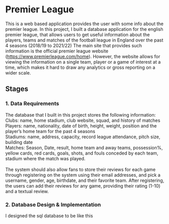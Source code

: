# Premier League
This is a web based application provides the user with some info about the premier league.
In this project, I  built a database application for the english premier
league, that allows users to get useful information about the players, teams and
matches of the football league in England over the past 4 seasons (2018/19 to 2021/22)
The main site that provides such information is the official premier league website
(https://www.premierleague.com/home). However, the website allows for viewing the
information on a single team, player or a game of interest at a time, which makes it hard
to draw any analytics or gross reporting on a wider scale.

## Stages

### 1. Data Requirements
The database that I built in this project stores the following information: <br />
Clubs: name, home stadium, club website, squad, and history of matches<br />
Players: name, nationality, date of birth, height, weight, position and the player’s home
team for the past 4 seasons<br />
Stadiums: name, address, capacity, record league attendance, pitch size, building date<br />
Matches: Season, Date, result, home team and away teams, possession%, yellow cards,
red cards, goals, shots, and fouls conceded by each team, stadium where the match was
played.<br /> <br />
The system should also allow fans to store their reviews for each game through registering
on the system using their email addresses, and pick a username, gender, age, birthdate,
and their favorite team. After registering, the users can add their reviews for any game,
providing their rating (1-10) and a textual review.

### 2. Database Design & Implementation

I designed the sql database to be like this 
